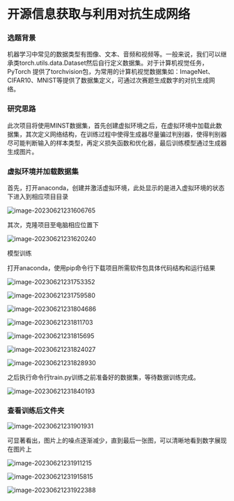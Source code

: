 # **开源信息获取与利用**对抗生成网络  

### 选题背景

机器学习中常见的数据类型有图像、文本、音频和视频等。一般来说，我们可以继承类torch.utils.data.Dataset然后自行定义数据集。对于计算机视觉任务， PyTorch 提供了torchvision包，为常用的计算机视觉数据集如：ImageNet、CIFAR10、MNIST等提供了数据集定义，可通过次赛题生成数字的对抗生成网络。

###  研究思路

此次项目将使用MINST数据集，首先创建虚拟环境之后，在虚拟环境中加载此数据集，其次定义网络结构，在训练过程中使得生成器尽量骗过判别器，使得判别器尽可能判断输入的样本类型，再定义损失函数和优化器，最后训练模型通过生成器生成图片。

### 虚拟环境并加载数据集

首先，打开anaconda，创建并激活虚拟环境，此处显示的是进入虚拟环境的状态下进入到相应项目目录

![image-20230621231606765](C:\Users\Lenovo\AppData\Roaming\Typora\typora-user-images\image-20230621231606765.png)

其次，克隆项目至电脑相应位置下

![image-20230621231620240](C:\Users\Lenovo\AppData\Roaming\Typora\typora-user-images\image-20230621231620240.png)

模型训练

打开anaconda，使用pip命令行下载项目所需软件包具体代码结构和运行结果

![image-20230621231753352](C:\Users\Lenovo\AppData\Roaming\Typora\typora-user-images\image-20230621231753352.png)

![image-20230621231759580](C:\Users\Lenovo\AppData\Roaming\Typora\typora-user-images\image-20230621231759580.png)

![image-20230621231804686](C:\Users\Lenovo\AppData\Roaming\Typora\typora-user-images\image-20230621231804686.png)

![image-20230621231811703](C:\Users\Lenovo\AppData\Roaming\Typora\typora-user-images\image-20230621231811703.png)

![image-20230621231815695](C:\Users\Lenovo\AppData\Roaming\Typora\typora-user-images\image-20230621231815695.png)

![image-20230621231824027](C:\Users\Lenovo\AppData\Roaming\Typora\typora-user-images\image-20230621231824027.png)

![image-20230621231828930](C:\Users\Lenovo\AppData\Roaming\Typora\typora-user-images\image-20230621231828930.png)

之后执行命令行train.py训练之前准备好的数据集，等待数据训练完成。

![image-20230621231840193](C:\Users\Lenovo\AppData\Roaming\Typora\typora-user-images\image-20230621231840193.png)

### 查看训练后文件夹

![image-20230621231901931](C:\Users\Lenovo\AppData\Roaming\Typora\typora-user-images\image-20230621231901931.png)

可显著看出，图片上的噪点逐渐减少，直到最后一张图，可以清晰地看到数字展现在图片上

![image-20230621231911215](C:\Users\Lenovo\AppData\Roaming\Typora\typora-user-images\image-20230621231911215.png)

![image-20230621231915815](C:\Users\Lenovo\AppData\Roaming\Typora\typora-user-images\image-20230621231915815.png)

![image-20230621231922388](C:\Users\Lenovo\AppData\Roaming\Typora\typora-user-images\image-20230621231922388.png)